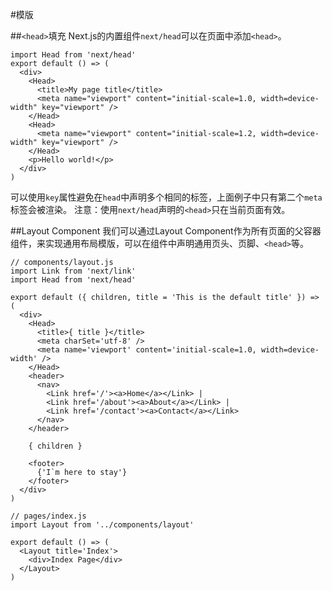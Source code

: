 #模版

##`<head>`填充
Next.js的内置组件`next/head`可以在页面中添加`<head>`。
```
import Head from 'next/head'
export default () => (
  <div>
    <Head>
      <title>My page title</title>
      <meta name="viewport" content="initial-scale=1.0, width=device-width" key="viewport" />
    </Head>
    <Head>
      <meta name="viewport" content="initial-scale=1.2, width=device-width" key="viewport" />
    </Head>
    <p>Hello world!</p>
  </div>
)
```

可以使用`key`属性避免在`head`中声明多个相同的标签，上面例子中只有第二个`meta`标签会被渲染。
注意：使用`next/head`声明的`<head>`只在当前页面有效。

##Layout Component
我们可以通过Layout Component作为所有页面的父容器组件，来实现通用布局模版，可以在组件中声明通用页头、页脚、`<head>`等。

``` 
// components/layout.js
import Link from 'next/link'
import Head from 'next/head'

export default ({ children, title = 'This is the default title' }) => (
  <div>
    <Head>
      <title>{ title }</title>
      <meta charSet='utf-8' />
      <meta name='viewport' content='initial-scale=1.0, width=device-width' />
    </Head>
    <header>
      <nav>
        <Link href='/'><a>Home</a></Link> |
        <Link href='/about'><a>About</a></Link> |
        <Link href='/contact'><a>Contact</a></Link>
      </nav>
    </header>

    { children }

    <footer>
      {'I`m here to stay'}
    </footer>
  </div>
)
```

```
// pages/index.js
import Layout from '../components/layout'

export default () => (
  <Layout title='Index'>
    <div>Index Page</div>
  </Layout>
)
```

##


